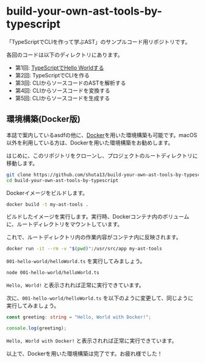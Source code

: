 # build-your-own-ast-tools-by-typescript

「TypeScriptでCLIを作って学ぶAST」のサンプルコード用リポジトリです。

各回のコードは以下のディレクトリにあります。

- 第1回: [TypeScriptでHello Worldする](./001-hello-world)
- 第2回: TypeScriptでCLIを作る
- 第3回: CLIからソースコードのASTを解析する
- 第4回: CLIからソースコードを変換する
- 第5回: CLIからソースコードを生成する

## 環境構築(Docker版)

本誌で案内しているasdfの他に、[Docker](https://www.docker.com)を用いた環境構築も可能です。macOS 以外を利用している方は、Dockerを用いた環境構築をお勧めします。

はじめに、このリポジトリをクローンし、プロジェクトのルートディレクトリに移動します。

```bash
git clone https://github.com/shuta13/build-your-own-ast-tools-by-typescript
cd build-your-own-ast-tools-by-typescript
```

Dockerイメージをビルドします。

```bash
docker build -t my-ast-tools .
```

ビルドしたイメージを実行します。実行時、Dockerコンテナ内のボリュームに、ルートディレクトリをマウントしています。

これで、ルートディレクトリ内の作業内容がコンテナ内に反映されます。

```bash
docker run -it --rm -v "$(pwd)":/usr/src/app my-ast-tools
```

`001-hello-world/helloWorld.ts` を実行してみましょう。

```bash
node 001-hello-world/helloWorld.ts
```

`Hello, World!` と表示されれば正常に実行できています。

次に、`001-hello-world/helloWorld.ts` を以下のように変更して、同じように実行してみましょう。

```typescript
const greeting: string = "Hello, World with Docker!";

console.log(greeting);
```

`Hello, World with Docker!` と表示されれば正常に実行できています。

以上で、Dockerを用いた環境構築は完了です。お疲れ様でした！
